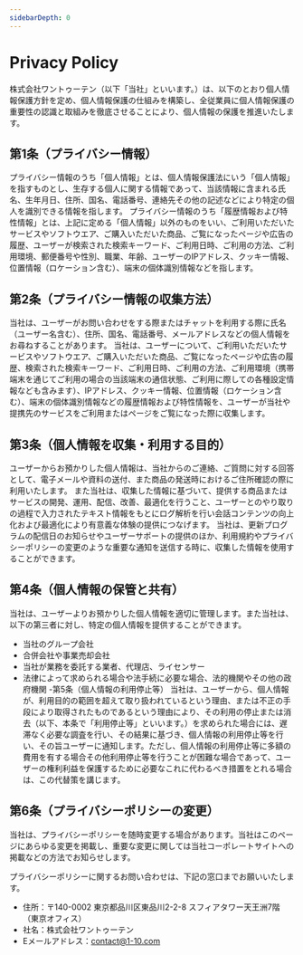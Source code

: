 ```yaml
---
sidebarDepth: 0
---
```

# Privacy Policy

株式会社ワントゥーテン（以下「当社」といいます。）は、以下のとおり個人情報保護方針を定め、個人情報保護の仕組みを構築し、全従業員に個人情報保護の重要性の認識と取組みを徹底させることにより、個人情報の保護を推進いたします。

## 第1条（プライバシー情報）
プライバシー情報のうち「個人情報」とは、個人情報保護法にいう「個人情報」を指すものとし、生存する個人に関する情報であって、当該情報に含まれる氏名、生年月日、住所、国名、電話番号、連絡先その他の記述などにより特定の個人を識別できる情報を指します。
プライバシー情報のうち「履歴情報および特性情報」とは、上記に定める「個人情報」以外のものをいい、ご利用いただいたサービスやソフトウエア、ご購入いただいた商品、ご覧になったページや広告の履歴、ユーザーが検索された検索キーワード、ご利用日時、ご利用の方法、ご利用環境、郵便番号や性別、職業、年齢、ユーザーのIPアドレス、クッキー情報、位置情報（ロケーション含む）、端末の個体識別情報などを指します。

## 第2条（プライバシー情報の収集方法）
当社は、ユーザーがお問い合わせをする際またはチャットを利用する際に氏名（ユーザー名含む）、住所、国名、電話番号、メールアドレスなどの個人情報をお尋ねすることがあります。
当社は、ユーザーについて、ご利用いただいたサービスやソフトウエア、ご購入いただいた商品、ご覧になったページや広告の履歴、検索された検索キーワード、ご利用日時、ご利用の方法、ご利用環境（携帯端末を通じてご利用の場合の当該端末の通信状態、ご利用に際しての各種設定情報なども含みます）、IPアドレス、クッキー情報、位置情報（ロケーション含む）、端末の個体識別情報などの履歴情報および特性情報を、ユーザーが当社や提携先のサービスをご利用またはページをご覧になった際に収集します。

## 第3条（個人情報を収集・利用する目的）
ユーザーからお預かりした個人情報は、当社からのご連絡、ご質問に対する回答として、電子メールや資料の送付、また商品の発送時におけるご住所確認の際に利用いたします。
また当社は、収集した情報に基づいて、提供する商品またはサービスの開発、運用、配信、改善、最適化を行うこと、ユーザーとのやり取りの過程で入力されたテキスト情報をもとにログ解析を行い会話コンテンツの向上化および最適化により有意義な体験の提供につなげます。
当社は、更新プログラムの配信日のお知らせやユーザーサポートの提供のほか、利用規約やプライバシーポリシーの変更のような重要な通知を送信する時に、収集した情報を使用することができます。

## 第4条（個人情報の保管と共有）
当社は、ユーザーよりお預かりした個人情報を適切に管理します。また当社は、以下の第三者に対し、特定の個人情報を提供することができます。
- 当社のグループ会社
- 合併会社や事業売却会社
- 当社が業務を委託する業者、代理店、ライセンサー
- 法律によって求められる場合や法手続に必要な場合、法的機関やその他の政府機関
-第5条（個人情報の利用停止等）
当社は、ユーザーから、個人情報が、利用目的の範囲を超えて取り扱われているという理由、または不正の手段により取得されたものであるという理由により、その利用の停止または消去（以下、本条で「利用停止等」といいます。）を求められた場合には、遅滞なく必要な調査を行い、その結果に基づき、個人情報の利用停止等を行い、その旨ユーザーに通知します。ただし、個人情報の利用停止等に多額の費用を有する場合その他利用停止等を行うことが困難な場合であって、ユーザーの権利利益を保護するために必要なこれに代わるべき措置をとれる場合は、この代替策を講じます。

## 第6条（プライバシーポリシーの変更）
当社は、プライバシーポリシーを随時変更する場合があります。当社はこのページにあらゆる変更を掲載し、重要な変更に関しては当社コーポレートサイトへの掲載などの方法でお知らせします。


プライバシーポリシーに関するお問い合わせは、下記の窓口までお願いいたします。

- 住所：〒140-0002 東京都品川区東品川2-2-8 スフィアタワー天王洲7階（東京オフィス）
- 社名：株式会社ワントゥーテン
- Eメールアドレス：contact@1-10.com
